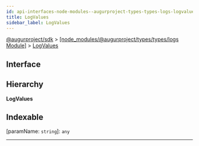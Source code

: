 ```yaml
---
id: api-interfaces-node-modules--augurproject-types-types-logs-logvalues
title: LogValues
sidebar_label: LogValues
---
```


[@augurproject/sdk](api-readme.md) > [[node_modules/@augurproject/types/types/logs Module]](api-modules-node-modules--augurproject-types-types-logs-module.md) > [LogValues](api-interfaces-node-modules--augurproject-types-types-logs-logvalues.md)

## Interface

## Hierarchy

**LogValues**

## Indexable

\[paramName: `string`\]:&nbsp;`any`

---

